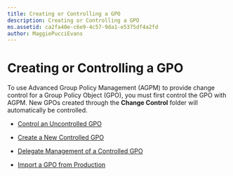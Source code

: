 ```yaml
---
title: Creating or Controlling a GPO
description: Creating or Controlling a GPO
ms.assetid: ca2fa40e-c6e9-4c57-9da1-e5375df4a2fd
author: MaggiePucciEvans
---
```


# Creating or Controlling a GPO


To use Advanced Group Policy Management (AGPM) to provide change control for a Group Policy Object (GPO), you must first control the GPO with AGPM. New GPOs created through the **Change Control** folder will automatically be controlled.

-   [Control an Uncontrolled GPO](control-an-uncontrolled-gpo-agpm40.md)

-   [Create a New Controlled GPO](create-a-new-controlled-gpo-agpm40.md)

-   [Delegate Management of a Controlled GPO](delegate-management-of-a-controlled-gpo-agpm40.md)

-   [Import a GPO from Production](import-a-gpo-from-production-agpm40-app.md)

 

 





